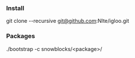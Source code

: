 ### Install

git clone --recursive git@github.com:Nlte/igloo.git


### Packages
./bootstrap -c snowblocks/\<package\>/
